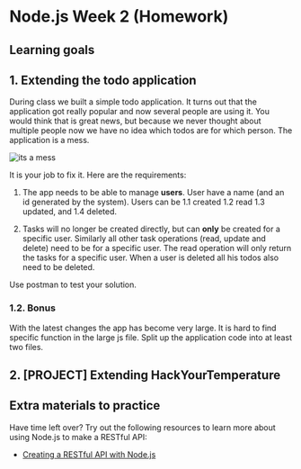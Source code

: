 # Node.js Week 2 (Homework)

## Learning goals

## 1. Extending the todo application

During class we built a simple todo application. It turns out that the application got really popular and now several people are using it.
You would think that is great news, but because we never thought about multiple people now we have no idea which todos are for which person.
The application is a mess.

![its a mess](https://i.pinimg.com/originals/b4/49/82/b449822bcf712c246fa9c6aa769b9525.gif)

It is your job to fix it. Here are the requirements:

1. The app needs to be able to manage **users**. User have a name (and an id generated by the system). Users can be 
  1.1 created
  1.2 read
  1.3 updated, and
  1.4 deleted. 

2. Tasks will no longer be created directly, but can **only** be created for a specific user. Similarly all other task operations (read, update and delete) need to be for a specific user. The read operation will only return the tasks for a specific user. When a user is deleted all his todos also need to be deleted.

Use postman to test your solution.

### 1.2. Bonus

With the latest changes the app has become very large. It is hard to find specific function in the large js file. Split up the application code into at least two files.


## 2. [PROJECT] Extending HackYourTemperature

## Extra materials to practice

Have time left over? Try out the following resources to learn more about using Node.js to make a RESTful API:

- [Creating a RESTful API with Node.js](https://www.youtube.com/playlist?list=PL55RiY5tL51q4D-B63KBnygU6opNPFk_q)
